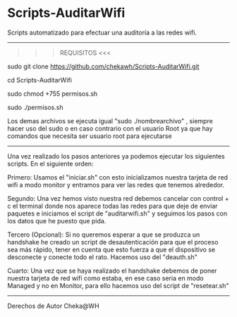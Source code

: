 # Scripts-AuditarWifi
Scripts automatizado para efectuar una auditoría a las redes wifi. 

-------------------------------------------------------------------------------------------------------------------------------

>>> REQUISITOS <<<

sudo git clone https://github.com/chekawh/Scripts-AuditarWifi.git

cd Scripts-AuditarWifi

sudo chmod +755 permisos.sh

sudo  ./permisos.sh

Los demas archivos se ejecuta igual "sudo  ./nombrearchivo" , siempre hacer uso del sudo o en caso contrario con el usuario Root ya que hay comandos que necesita ser usuario root para ejecutarse

-------------------------------------------------------------------------------------------------------------------------------

Una vez realizado los pasos anteriores ya podemos ejecutar los siguientes scripts. En el siguiente orden:

Primero:
Usamos el "iniciar.sh" con esto inicializamos nuestra tarjeta de red wifi a modo monitor y entramos para ver las redes que tenemos alrededor.

Segundo:
Una vez hemos visto nuestra red debemos cancelar con control + c el terminal donde nos aparece todas las redes para que deje de enviar paquetes e iniciamos el script de "auditarwifi.sh" y seguimos los pasos con los datos que he puesto que pida.

Tercero (Opcional):
Si no queremos esperar a que se produzca un handshake he creado un script de desautenticación para que el proceso sea más rápido, tener en cuenta que esto fuerza a que el dispositivo se desconecte y conecte todo el rato. Hacemos uso del "deauth.sh"

Cuarto:
Una vez que se haya realizado el handshake debemos de poner nuestra tarjeta de red wifi como estaba, en ese caso seria en modo Managed y no en Monitor, para ello hacemos uso del script de "resetear.sh"

-------------------------------------------------------------------------------------------------------------------------------

Derechos de Autor Cheka@WH
